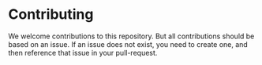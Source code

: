 # Contributing

We welcome contributions to this repository. But all contributions should be based on an issue. If an issue does not exist, you need to create one, and then reference that issue in your pull-request.
